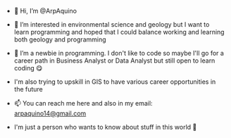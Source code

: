 - 👋 Hi, I’m @ArpAquino
- 👀 I’m interested in environmental science and geology but I want to learn programming and hoped that I could balance working and learning both geology and programming
- 🌱 I’m a newbie in programming. I don't like to code so maybe I'll go for a career path in Business Analyst or Data Analyst but still open to learn coding 😋
- I'm also trying to upskill in GIS to have various career opportunities in the future 
- 📫 You can reach me here and also in my email: arpaquino14@gmail.com

- I'm just a person who wants to know about stuff in this world 🧐

<!---
ArpAquino/ArpAquino is a ✨ special ✨ repository because its `README.md` (this file) appears on your GitHub profile.
You can click the Preview link to take a look at your changes.
--->
